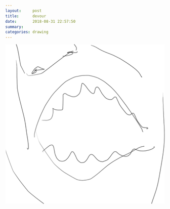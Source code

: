```yaml
---
layout:     post
title:      devour
date:       2018-08-31 22:57:50
summary:    
categories: drawing
---
```

![devour](/images/diary/devour.png "mmmmmmmmm")
